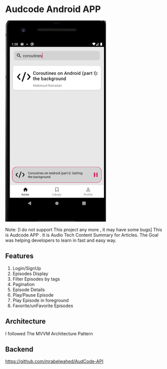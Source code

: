 # Audcode Android APP

![AudcodeAPP](art/art.png)

Note: [I do not support This project any more , it may have some bugs]
This is Audcode APP . It is Audio Tech Content Summary for Articles.
The Goal was helping developers to learn in fast and easy way.
## Features

1. Login/SignUp
2. Episodes Display
3. Filter Episodes by tags
4. Pagination
5. Episode Details
6. Play/Pause Episode
7. Play Episode in foreground
8. Favorite/unFavorite Episodes


## Architecture
I followed The MVVM Architecture Pattern


## Backend
https://github.com/mrabelwahed/AudCode-API